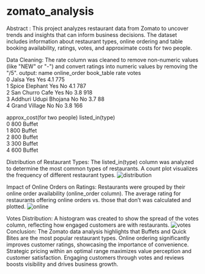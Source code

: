 # zomato_analysis

Abstract :
This project analyzes restaurant data from Zomato to uncover trends and insights that can inform business decisions. The dataset includes information about restaurant types, online ordering and table booking availability, ratings, votes, and approximate costs for two people.

Data Cleaning:
The rate column was cleaned to remove non-numeric values (like "NEW" or "-") and convert ratings into numeric values by removing the "/5".
output:
                    name online_order book_table  rate  votes  \
0                  Jalsa          Yes        Yes   4.1    775   
1         Spice Elephant          Yes         No   4.1    787   
2        San Churro Cafe          Yes         No   3.8    918   
3  Addhuri Udupi Bhojana           No         No   3.7     88   
4          Grand Village           No         No   3.8    166   

   approx_cost(for two people) listed_in(type)  
0                          800          Buffet  
1                          800          Buffet  
2                          800          Buffet  
3                          300          Buffet  
4                          600          Buffet  


Distribution of Restaurant Types:
The listed_in(type) column was analyzed to determine the most common types of restaurants.
A count plot visualizes the frequency of different restaurant types.
![distribution](https://github.com/user-attachments/assets/92f698a2-15eb-4a19-ac54-8fd06cb42cb0)

Impact of Online Orders on Ratings:
Restaurants were grouped by their online order availability (online_order column).
The average rating for restaurants offering online orders vs. those that don’t was calculated and plotted.
![online](https://github.com/user-attachments/assets/733e41b4-12cb-41f7-8071-f9a88c1cfaf4)


Votes Distribution:
A histogram was created to show the spread of the votes column, reflecting how engaged customers are with restaurants.
![votes](https://github.com/user-attachments/assets/137591d8-88ce-43b2-af0b-fe0707a29043)
Conclusion:
The Zomato data analysis highlights that Buffets and Quick Bites are the most popular restaurant types. Online ordering significantly improves customer ratings, showcasing the importance of convenience. Strategic pricing within an optimal range maximizes value perception and customer satisfaction. Engaging customers through votes and reviews boosts visibility and drives business growth.

